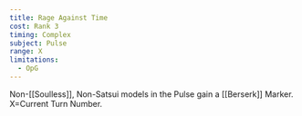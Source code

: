 ```yaml
---
title: Rage Against Time
cost: Rank 3
timing: Complex
subject: Pulse
range: X
limitations:
  - OpG
---
```

Non-[[Soulless]], Non-Satsui models in the Pulse gain a [[Berserk]] Marker.
X=Current Turn Number.